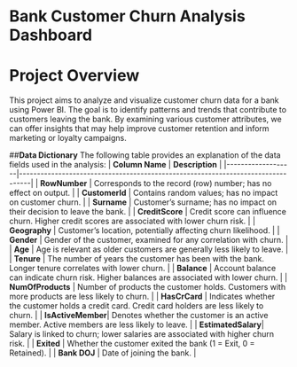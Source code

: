 # Bank Customer Churn Analysis Dashboard

# **Project Overview**

This project aims to analyze and visualize customer churn data for a bank using Power BI. The goal is to identify patterns and trends that contribute to customers leaving the bank. By examining various customer attributes, we can offer insights that may help improve customer retention and inform marketing or loyalty campaigns.

##**Data Dictionary**
The following table provides an explanation of the data fields used in the analysis:
| **Column Name**   | **Description**                                                                 |
|-------------------|---------------------------------------------------------------------------------|
| **RowNumber**     | Corresponds to the record (row) number; has no effect on output.               |
| **CustomerId**    | Contains random values; has no impact on customer churn.                        |
| **Surname**       | Customer’s surname; has no impact on their decision to leave the bank.          |
| **CreditScore**   | Credit score can influence churn. Higher credit scores are associated with lower churn risk. |
| **Geography**     | Customer’s location, potentially affecting churn likelihood.                     |
| **Gender**        | Gender of the customer, examined for any correlation with churn.                 |
| **Age**           | Age is relevant as older customers are generally less likely to leave.          |
| **Tenure**        | The number of years the customer has been with the bank. Longer tenure correlates with lower churn. |
| **Balance**       | Account balance can indicate churn risk. Higher balances are associated with lower churn. |
| **NumOfProducts** | Number of products the customer holds. Customers with more products are less likely to churn. |
| **HasCrCard**     | Indicates whether the customer holds a credit card. Credit card holders are less likely to churn. |
| **IsActiveMember**| Denotes whether the customer is an active member. Active members are less likely to leave. |
| **EstimatedSalary**| Salary is linked to churn; lower salaries are associated with higher churn risk. |
| **Exited**        | Whether the customer exited the bank (1 = Exit, 0 = Retained).                  |
| **Bank DOJ**      | Date of joining the bank.                                                      |



